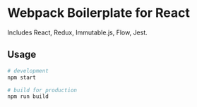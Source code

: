 # Webpack Boilerplate for React

Includes React, Redux, Immutable.js, Flow, Jest.

## Usage

```Bash
# development
npm start

# build for production
npm run build
```
